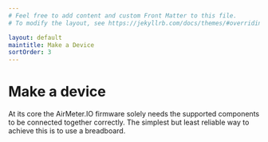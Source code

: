 ```yaml
---
# Feel free to add content and custom Front Matter to this file.
# To modify the layout, see https://jekyllrb.com/docs/themes/#overriding-theme-defaults

layout: default
maintitle: Make a Device
sortOrder: 3
---
```



# Make a device

At its core the AirMeter.IO firmware solely needs the supported components to be connected together correctly. The simplest but least reliable way to achieve this is to use a breadboard. 


